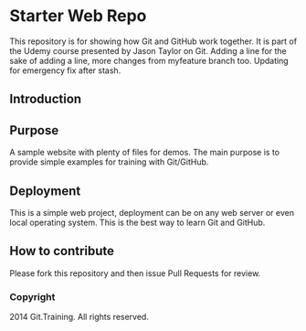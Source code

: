 # Starter Web Repo

This repository is for showing how Git and GitHub work together. It is part of the Udemy course presented by Jason Taylor on Git.
Adding a line for the sake of adding a line, more changes from myfeature branch too. Updating for emergency fix after stash.

## Introduction

## Purpose

A sample website with plenty of files for demos. The main purpose is to provide simple examples for training with Git/GitHub.

## Deployment

This is a simple web project, deployment can be on any web server or even local operating system. This is the best way to learn Git and GitHub.

## How to contribute

Please fork this repository and then issue Pull Requests for review.

### Copyright

2014 Git.Training. All rights reserved.